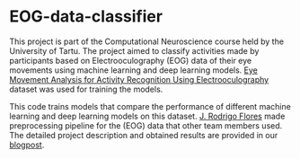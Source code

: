 # EOG-data-classifier

This project is part of the Computational Neuroscience course held by the University of Tartu. The project aimed to classify activities made by participants based on Electrooculography (EOG) data of their eye movements using machine learning and deep learning models. [Eye Movement Analysis for Activity Recognition Using Electrooculography](https://perceptualui.org/research/datasets/RecognitionActivity/) dataset was used for training the models.

This code trains models that compare the performance of different machine learning and deep learning models on this dataset. [J. Rodrigo Flores](https://github.com/JRodrigoF/EOG_classifier) made preprocessing pipeline for the (EOG) data that other team members used. The detailed project description and obtained results are provided in our [blogpost](https://medium.com/@lastovko1997/classification-based-on-eye-movements-electro-oculography-7247d99b8e81).
